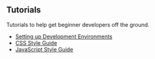 Tutorials
------

Tutorials to help get beginner developers off the ground.

* [Setting up Development Environments](http://github.com/cdrake757/nodejs-boilerplate/blob/master/tutorials/SettingUpTheStack.md)
* [CSS Style Guide](http://github.com/cdrake757/nodejs-boilerplate/blob/master/tutorials/SettingUpTheStack.md)
* [JavaScript Style Guide](http://github.com/cdrake757/nodejs-boilerplate/blob/master/tutorials/SettingUpTheStack.md)
